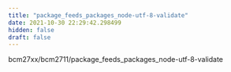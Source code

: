```yaml
---
title: "package_feeds_packages_node-utf-8-validate"
date: 2021-10-30 22:29:42.298499
hidden: false
draft: false
---
```


bcm27xx/bcm2711/package_feeds_packages_node-utf-8-validate

